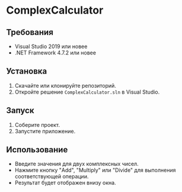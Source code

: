 ﻿# ComplexCalculator

## Требования

- Visual Studio 2019 или новее
- .NET Framework 4.7.2 или новее

## Установка

1. Скачайте или клонируйте репозиторий.
2. Откройте решение `ComplexCalculator.sln` в Visual Studio.

## Запуск

1. Соберите проект.
2. Запустите приложение.

## Использование

- Введите значения для двух комплексных чисел.
- Нажмите кнопку "Add", "Multiply" или "Divide" для выполнения соответствующей операции.
- Результат будет отображен внизу окна.